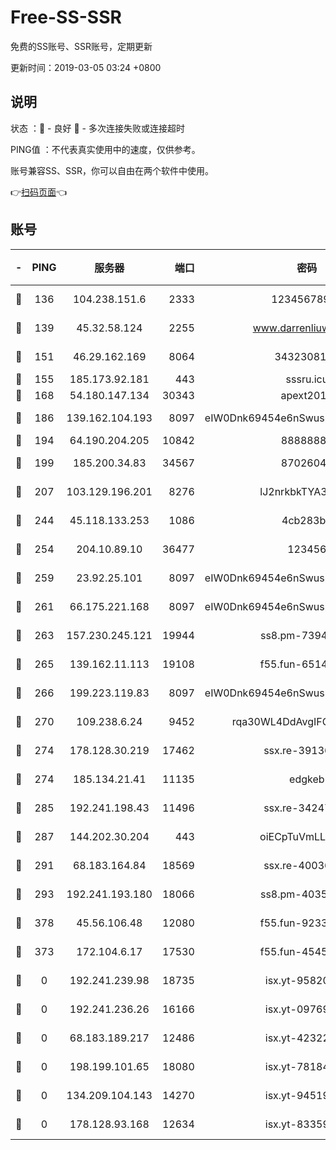 # Free-SS-SSR

免费的SS账号、SSR账号，定期更新

更新时间：2019-03-05 03:24 +0800

## 说明

状态     ：🙂 - 良好 🙁 - 多次连接失败或连接超时

PING值   ：不代表真实使用中的速度，仅供参考。

账号兼容SS、SSR，你可以自由在两个软件中使用。

👉[扫码页面](https://liesauer.github.io/free-ss-ssr.github.io/)👈

## 账号

|-|PING|服务器|端口|密码|加密方式|区域|
|:----:|:----:|:-----:|-----:|:----:|:----:|:----:|
|🙂|136|104.238.151.6|2333|12345678900|aes-256-cfb|JP|
|🙂|139|45.32.58.124|2255|www.darrenliuwei.com|aes-256-cfb|JP|
|🙂|151|46.29.162.169|8064|3432308177|aes-256-cfb|RU|
|🙂|155|185.173.92.181|443|sssru.icu|rc4-md5|RU|
|🙂|168|54.180.147.134|30343|apext2019|chacha20|KR|
|🙂|186|139.162.104.193|8097|eIW0Dnk69454e6nSwuspv9DmS201tQ0D|aes-256-cfb|JP|
|🙂|194|64.190.204.205|10842|88888888|rc4-md5|US|
|🙂|199|185.200.34.83|34567|87026045|aes-256-cfb|US|
|🙂|207|103.129.196.201|8276|lJ2nrkbkTYA30wv0|aes-256-cfb|US|
|🙂|244|45.118.133.253|1086|4cb283b8|aes-256-cfb|SG|
|🙂|254|204.10.89.10|36477|123456|aes-256-cfb|US|
|🙂|259|23.92.25.101|8097|eIW0Dnk69454e6nSwuspv9DmS201tQ0D|aes-256-cfb|US|
|🙂|261|66.175.221.168|8097|eIW0Dnk69454e6nSwuspv9DmS201tQ0D|aes-256-cfb|US|
|🙂|263|157.230.245.121|19944|ss8.pm-73943906|aes-256-cfb|SG|
|🙂|265|139.162.11.113|19108|f55.fun-65147791|aes-256-cfb|SG|
|🙂|266|199.223.119.83|8097|eIW0Dnk69454e6nSwuspv9DmS201tQ0D|aes-256-cfb|US|
|🙂|270|109.238.6.24|9452|rqa30WL4DdAvgIFG6Fs3znzTa|aes-256-cfb|FR|
|🙂|274|178.128.30.219|17462|ssx.re-39136705|aes-256-cfb|SG|
|🙂|274|185.134.21.41|11135|edgkeb|aes-256-cfb|GB|
|🙂|285|192.241.198.43|11496|ssx.re-34247087|aes-256-cfb|US|
|🙂|287|144.202.30.204|443|oiECpTuVmLLxk4Ts|aes-256-cfb|US|
|🙂|291|68.183.164.84|18569|ssx.re-40036320|aes-256-cfb|US|
|🙂|293|192.241.193.180|18066|ss8.pm-40352381|aes-256-cfb|US|
|🙂|378|45.56.106.48|12080|f55.fun-92337003|aes-256-cfb|US|
|🙂|373|172.104.6.17|17530|f55.fun-45452436|aes-256-cfb|US|
|🙁|0|192.241.239.98|18735|isx.yt-95820139|aes-256-cfb|US|
|🙁|0|192.241.236.26|16166|isx.yt-09769627|aes-256-cfb|US|
|🙁|0|68.183.189.217|12486|isx.yt-42322942|aes-256-cfb|SG|
|🙁|0|198.199.101.65|18080|isx.yt-78184489|aes-256-cfb|US|
|🙁|0|134.209.104.143|14270|isx.yt-94519084|aes-256-cfb|SG|
|🙁|0|178.128.93.168|12634|isx.yt-83359917|aes-256-cfb|SG|
